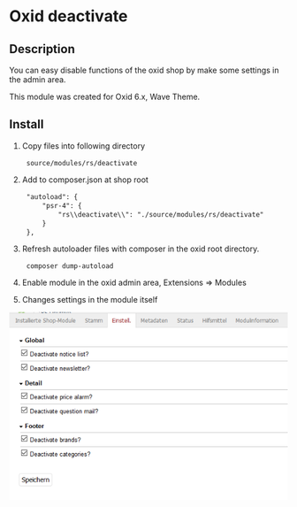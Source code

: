 # Oxid deactivate

## Description 

You can easy disable functions of the oxid shop by make some settings in the admin area.

This module was created for Oxid 6.x, Wave Theme.

## Install

1. Copy files into following directory

        source/modules/rs/deactivate
        
        
2. Add to composer.json at shop root
  
        "autoload": {
            "psr-4": {
                "rs\\deactivate\\": "./source/modules/rs/deactivate"
            }
        },

3. Refresh autoloader files with composer in the oxid root directory.

        composer dump-autoload
        
4. Enable module in the oxid admin area, Extensions => Modules
5. Changes settings in the module itself

![](settings.png)